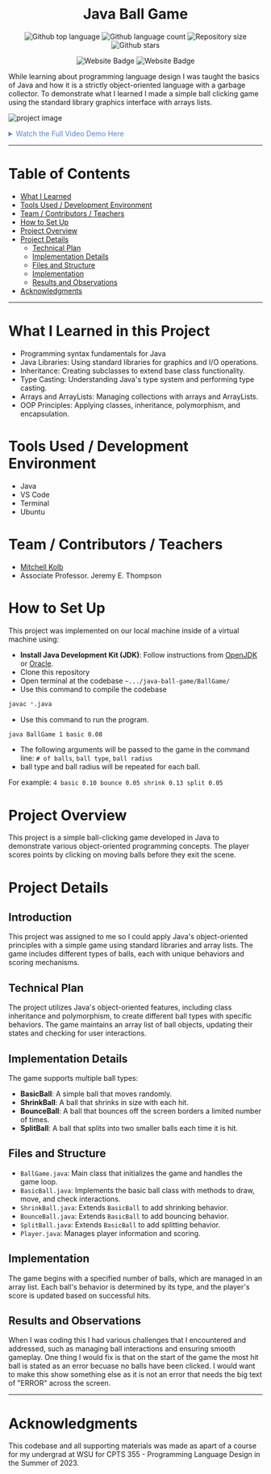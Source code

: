 


<h1 align="center">Java Ball Game</h1>

<p align="center">
  <img alt="Github top language" src="https://img.shields.io/github/languages/top/mitchellkolb/java-ball-game?color=E95420">

  <img alt="Github language count" src="https://img.shields.io/github/languages/count/mitchellkolb/java-ball-game?color=E95420">

  <img alt="Repository size" src="https://img.shields.io/github/repo-size/mitchellkolb/java-ball-game?color=E95420">

  <img alt="Github stars" src="https://img.shields.io/github/stars/mitchellkolb/java-ball-game?color=E95420" />
</p>

<p align="center">
<img
    src="https://img.shields.io/badge/Java-EB8F1C?style=for-the-badge&logo=java&logoColor=white"
    alt="Website Badge" />      
<img
    src="https://img.shields.io/badge/ubuntu-E95420?style=for-the-badge&logo=ubuntu&logoColor=white"
    alt="Website Badge" />
</p>

While learning about programming language design I was taught the basics of Java and how it is a strictly object-oriented language with a garbage collector. To demonstrate what I learned I made a simple ball clicking game using the standard library graphics interface with arrays lists. 

![project image](resources/JavaBallGame2.gif)

<details>
<summary style="color:#5087dd">Watch the Full Video Demo Here</summary>

[![Full Video Demo Here](https://img.youtube.com/vi/DPazirTKoa0/0.jpg)](https://www.youtube.com/watch?v=DPazirTKoa0)

</details>

---


# Table of Contents
- [What I Learned](#what-i-learned-in-this-project)
- [Tools Used / Development Environment](#tools-used--development-environment)
- [Team / Contributors / Teachers](#team--contributors--teachers)
- [How to Set Up](#how-to-set-up)
- [Project Overview](#project-overview)
- [Project Details](#project-details)
    - [Technical Plan](#technical-plan)
    - [Implementation Details](#implementation-details)
    - [Files and Structure](#files-and-structure)
    - [Implementation](#implementation)
    - [Results and Observations](#results-and-observations)
- [Acknowledgments](#acknowledgments)

---

# What I Learned in this Project
- Programming syntax fundamentals for Java
- Java Libraries: Using standard libraries for graphics and I/O operations.
- Inheritance: Creating subclasses to extend base class functionality.
- Type Casting: Understanding Java's type system and performing type casting.
- Arrays and ArrayLists: Managing collections with arrays and ArrayLists.
- OOP Principles: Applying classes, inheritance, polymorphism, and encapsulation.


# Tools Used / Development Environment
- Java
- VS Code
- Terminal
- Ubuntu





# Team / Contributors / Teachers
- [Mitchell Kolb](https://github.com/mitchellkolb)
- Associate Professor. Jeremy E. Thompson





# How to Set Up
This project was implemented on our local machine inside of a virtual machine using:
- **Install Java Development Kit (JDK)**: Follow instructions from [OpenJDK](https://openjdk.java.net/install/) or [Oracle](https://www.java.com/en/download/help/develop.html).
- Clone this repository 
- Open terminal at the codebase `~.../java-ball-game/BallGame/`
- Use this command to compile the codebase
```zsh
javac *.java
```
- Use this command to run the program.
```zsh
java BallGame 1 basic 0.08 
```
- The following arguments will be passed to the game in the command line: 
`# of balls`,  `ball type`,  `ball radius` 
- ball type and  ball radius will be repeated for each ball. 

For example: 
`4 basic 0.10 bounce 0.05 shrink 0.13 split 0.05`




# Project Overview
This project is a simple ball-clicking game developed in Java to demonstrate various object-oriented programming concepts. The player scores points by clicking on moving balls before they exit the scene.

# Project Details

## Introduction
This project was assigned to me so I could apply Java's object-oriented principles with a simple game using standard libraries and array lists. The game includes different types of balls, each with unique behaviors and scoring mechanisms.

## Technical Plan
The project utilizes Java's object-oriented features, including class inheritance and polymorphism, to create different ball types with specific behaviors. The game maintains an array list of ball objects, updating their states and checking for user interactions.

## Implementation Details
The game supports multiple ball types:
- **BasicBall**: A simple ball that moves randomly.
- **ShrinkBall**: A ball that shrinks in size with each hit.
- **BounceBall**: A ball that bounces off the screen borders a limited number of times.
- **SplitBall**: A ball that splits into two smaller balls each time it is hit.

## Files and Structure
- `BallGame.java`: Main class that initializes the game and handles the game loop.
- `BasicBall.java`: Implements the basic ball class with methods to draw, move, and check interactions.
- `ShrinkBall.java`: Extends `BasicBall` to add shrinking behavior.
- `BounceBall.java`: Extends `BasicBall` to add bouncing behavior.
- `SplitBall.java`: Extends `BasicBall` to add splitting behavior.
- `Player.java`: Manages player information and scoring.

## Implementation
The game begins with a specified number of balls, which are managed in an array list. Each ball's behavior is determined by its type, and the player's score is updated based on successful hits.

## Results and Observations
When I was coding this I had various challenges that I encountered and addressed, such as managing ball interactions and ensuring smooth gameplay. One thing I would fix is that on the start of the game the most hit ball is stated as an error becuase no balls have been clicked. I would want to make this show something else as it is not an error that needs the big text of "ERROR" across the screen.








--- 
# Acknowledgments
This codebase and all supporting materials was made as apart of a course for my undergrad at WSU for CPTS 355 - Programming Language Design in the Summer of 2023. 

